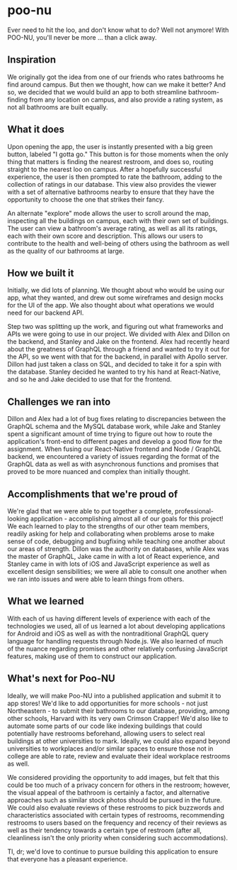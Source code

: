 # poo-nu
Ever need to hit the loo, and don't know what to do? Well not anymore! With POO-NU, you'll never be more ... than a click away.

## Inspiration
We originally got the idea from one of our friends who rates bathrooms he find around campus. But then we thought, how can we make it better? And so, we decided that we would build an app to both streamline bathroom-finding from any location on campus, and also provide a rating system, as not all bathrooms are built equally.

## What it does
Upon opening the app, the user is instantly presented with a big green button, labeled "I gotta go." This button is for those moments when the only thing that matters is finding the nearest restroom, and does so, routing straight to the nearest loo on campus. After a hopefully successful experience, the user is then prompted to rate the bathroom, adding to the collection of ratings in our database. This view also provides the viewer with a set of alternative bathrooms nearby to ensure that they have the opportunity to choose the one that strikes their fancy.

An alternate "explore" mode allows the user to scroll around the map, inspecting all the buildings on campus, each with their own set of buildings. The user can view a bathroom's average rating, as well as all its ratings, each with their own score and description. This allows our users to contribute to the health and well-being of others using the bathroom as well as the quality of our bathrooms at large.

## How we built it
Initially, we did lots of planning. We thought about who would be using our app, what they wanted, and drew out some wireframes and design mocks for the UI of the app. We also thought about what operations we would need for our backend API. 

Step two was splitting up the work, and figuring out what frameworks and APIs we were going to use in our project. We divided with Alex and Dillon on the backend, and Stanley and Jake on the frontend. Alex had recently heard about the greatness of GraphQL through a friend and wanted to try it out for the API, so we went with that for the backend, in parallel with Apollo server. Dillon had just taken a class on SQL, and decided to take it for a spin with the database. Stanley decided he wanted to try his hand at React-Native, and so he and Jake decided to use that for the frontend.

## Challenges we ran into
Dillon and Alex had a lot of bug fixes relating to discrepancies between the GraphQL schema and the MySQL database work, while Jake and Stanley spent a significant amount of time trying to figure out how to route the application's front-end to different pages and develop a good flow for the assignment. When fusing our React-Native frontend and Node / GraphQL backend, we encountered a variety of issues regarding the format of the GraphQL data as well as with asynchronous functions and promises that proved to be more nuanced and complex than initially thought. 

## Accomplishments that we're proud of
We're glad that we were able to put together a complete, professional-looking application - accomplishing almost all of our goals for this project! We each learned to play to the strengths of our other team members, readily asking for help and collaborating when problems arose to make sense of code, debugging and bugfixing while teaching one another about our areas of strength. Dillon was the authority on databases, while Alex was the master of GraphQL, Jake came in with a lot of React experience, and Stanley came in with lots of iOS and JavaScript experience as well as excellent design sensibilities; we were all able to consult one another when we ran into issues and were able to learn things from others.

## What we learned
With each of us having different levels of experience with each of the technologies we used, all of us learned a lot about developing applications for Android and iOS as well as with the nontraditional GraphQL query language for handling requests through Node.js. We also learned of much of the nuance regarding promises and other relatively confusing JavaScript features, making use of them to construct our application.

## What's next for Poo-NU
Ideally, we will make Poo-NU into a published application and submit it to app stores! We'd like to add opportunities for more schools - not just Northeastern - to submit their bathrooms to our database, providing, among other schools, Harvard with its very own Crimson Crapper! We'd also like to automate some parts of our code like indexing buildings that could potentially have restrooms beforehand, allowing users to select real buildings at other universities to mark. Ideally, we could also expand beyond universities to workplaces and/or similar spaces to ensure those not in college are able to rate, review and evaluate their ideal workplace restrooms as well.

 We considered providing the opportunity to add images, but felt that this could be too much of a privacy concern for others in the restroom; however, the visual appeal of the bathroom is certainly a factor, and alternative approaches such as similar stock photos should be pursued in the future. We could also evaluate reviews of these restrooms to pick buzzwords and characteristics associated with certain types of restrooms, recommending restrooms to users based on the frequency and recency of their reviews as well as their tendency towards a certain type of restroom (after all, cleanliness isn't the only priority when considering such accommodations). 

Tl, dr; we'd love to continue to pursue building this application to ensure that everyone has a pleasant experience. 
